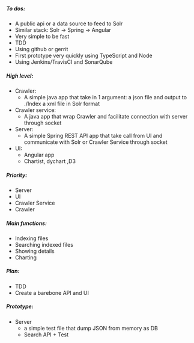 ##### To dos:
- A public api or a data source to feed to Solr
- Similar stack: Solr -> Spring -> Angular
- Very simple to be fast
- TDD
- Using github or gerrit
- First prototype very quickly using TypeScript and Node
- Using Jenkins/TravisCI and SonarQube

##### High level:
- Crawler:
    - A simple java app that take in 1 argument: a json file and output to ./Index a xml file in Solr format
- Crawler service:
	- A java app that wrap Crawler and facilitate connection with server through socket
- Server:
	- A simple Spring REST API app that take call from UI and communicate with Solr or Crawler Service through socket
- UI:
	- Angular app  
	- Chartist, dychart ,D3
	
##### Priority:
- Server
- UI
- Crawler Service
- Crawler

##### Main functions:
- Indexing files
- Searching indexed files
- Showing details 
- Charting

##### Plan:
- TDD
- Create a barebone API and UI
	
##### Prototype:
- Server
    - a simple test file that dump JSON from memory as DB
    - Search API + Test
